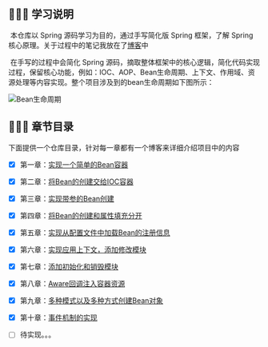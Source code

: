 ## 📢📢📢 学习说明

​		本仓库以 Spring 源码学习为目的，通过手写简化版 Spring 框架，了解 Spring 核心原理。关于过程中的笔记我放在了[博客](https://zzzicode.github.io/)中

​		在手写的过程中会简化 Spring 源码，摘取整体框架中的核心逻辑，简化代码实现过程，保留核心功能，例如：IOC、AOP、Bean生命周期、上下文、作用域、资源处理等内容实现。整个项目涉及到的bean生命周期如下图所示：

![Bean生命周期](https://zzzi-img-1313100942.cos.ap-beijing.myqcloud.com/img/202311031622044.png)

## 📑📑📑 章节目录

​		下面提供一个仓库目录，针对每一章都有一个博客来详细介绍项目中的内容

- [x] 第一章：[实现一个简单的Bean容器](https://zzzicode.github.io/post/small_spring01/)

- [x] 第二章：[将Bean的创建交给IOC容器](https://zzzicode.github.io/post/small_spring02/)

- [x] 第三章：[实现带参的Bean创建](https://zzzicode.github.io/post/small_spring03/)

- [x] 第四章：[将Bean的创建和属性填充分开](https://zzzicode.github.io/post/small_spring04/)

- [x] 第五章：[实现从配置文件中加载Bean的注册信息](https://zzzicode.github.io/post/small_spring05/)

- [x] 第六章：[实现应用上下文，添加修改模块](https://zzzicode.github.io/post/small_spring06/)

- [x] 第七章：[添加初始化和销毁模块](https://zzzicode.github.io/post/small_spring07/)

- [x] 第八章：[Aware回调注入容器资源](https://zzzicode.github.io/post/small_spring08/)

- [x] 第九章：[多种模式以及多种方式创建Bean对象](https://zzzicode.github.io/post/small_spring09/)

- [x] 第十章：[事件机制的实现](https://zzzicode.github.io/post/small_spring10/)

- [ ] 待实现。。。

  